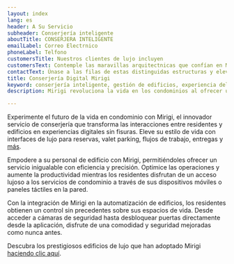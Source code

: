 ```yaml
---
layout: index
lang: es
header: A Su Servicio
subheader: Conserjería inteligente
aboutTitle: CONSERJERA INTELIGENTE
emailLabel: Correo Electrnico
phoneLabel: Telfono
customersTitle: Nuestros clientes de lujo incluyen
customersText: Contemple las maravillas arquitectnicas que confían en Mirigi por su excelencia operativa. Estos edificios icónicos son parte de nuestra estimada clientela, mostrando la integración perfecta y la eficiencia superior que Mirigi aporta.
contactText: Únase a las filas de estas distinguidas estructuras y eleve el potencial de su edificio con Mirigi. Contáctenos a través de cualquiera de nuestros canales para programar una demostración y descubrir cómo los servicios de conserjería digital de Mirigi pueden impulsar su desarrollo. Experimente la transformación e innovación que solo Mirigi puede ofrecer!
title: Conserjería Digital Mirigi
keyword: conserjería inteligente, gestión de edificios, experiencia del residente, edificio inteligente, automatización, vida de lujo
description: Mirigi revoluciona la vida en los condominios al ofrecer un servicio de conserjería inteligente que mejora las interacciones entre los residentes y el edificio. Proporciona interfaces de lujo para varios servicios como reservas, valet parking y entregas, accesibles a través de dispositivos móviles o paneles táctiles en la pared. Mirigi empodera al personal del edificio para ofrecer un servicio excepcional de manera eficiente, optimizando las operaciones y aumentando la productividad. Con la integración en la automatización del edificio, los residentes disfrutan de un control sin precedentes sobre sus espacios de vida, incluyendo características de seguridad.

---
```

Experimente el futuro de la vida en condominio con Mirigi, el innovador servicio de conserjería que transforma las interacciones entre residentes y edificios en experiencias digitales sin fisuras. Eleve su estilo de vida con interfaces de lujo para reservas, valet parking, flujos de trabajo, entregas y <a href='#features' class='js-scroll-trigger'>más</a>.

Empodere a su personal de edificio con Mirigi, permitiéndoles ofrecer un servicio inigualable con eficiencia y precisión. Optimice las operaciones y aumente la productividad mientras los residentes disfrutan de un acceso lujoso a los servicios de condominio a través de sus dispositivos móviles o paneles táctiles en la pared.

Con la integración de Mirigi en la automatización de edificios, los residentes obtienen un control sin precedentes sobre sus espacios de vida. Desde acceder a cámaras de seguridad hasta desbloquear puertas directamente desde la aplicación, disfrute de una comodidad y seguridad mejoradas como nunca antes.

Descubra los prestigiosos edificios de lujo que han adoptado Mirigi <a href='#customers' class='js-scroll-trigger'>haciendo clic aquí</a>.
